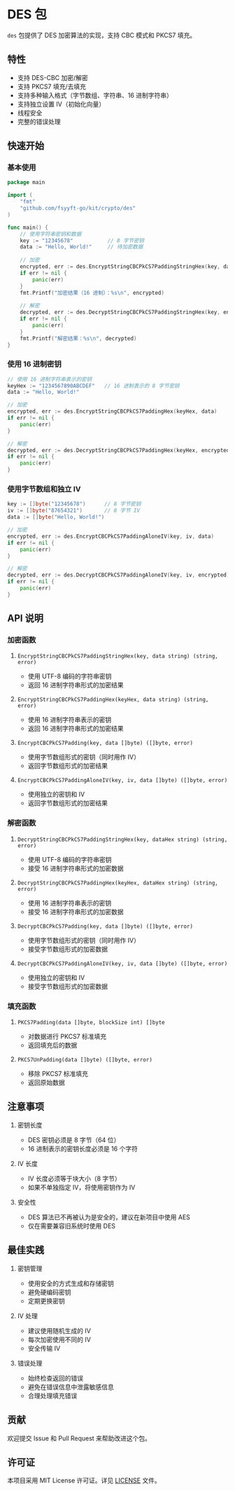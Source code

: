 # DES 包

`des` 包提供了 DES 加密算法的实现，支持 CBC 模式和 PKCS7 填充。

## 特性

- 支持 DES-CBC 加密/解密
- 支持 PKCS7 填充/去填充
- 支持多种输入格式（字节数组、字符串、16 进制字符串）
- 支持独立设置 IV（初始化向量）
- 线程安全
- 完整的错误处理

## 快速开始

### 基本使用

```go
package main

import (
    "fmt"
    "github.com/fsyyft-go/kit/crypto/des"
)

func main() {
    // 使用字符串密钥和数据
    key := "12345678"           // 8 字节密钥
    data := "Hello, World!"     // 待加密数据
    
    // 加密
    encrypted, err := des.EncryptStringCBCPkCS7PaddingStringHex(key, data)
    if err != nil {
        panic(err)
    }
    fmt.Printf("加密结果（16 进制）：%s\n", encrypted)
    
    // 解密
    decrypted, err := des.DecryptStringCBCPkCS7PaddingStringHex(key, encrypted)
    if err != nil {
        panic(err)
    }
    fmt.Printf("解密结果：%s\n", decrypted)
}
```

### 使用 16 进制密钥

```go
// 使用 16 进制字符串表示的密钥
keyHex := "1234567890ABCDEF"   // 16 进制表示的 8 字节密钥
data := "Hello, World!"

// 加密
encrypted, err := des.EncryptStringCBCPkCS7PaddingHex(keyHex, data)
if err != nil {
    panic(err)
}

// 解密
decrypted, err := des.DecryptStringCBCPkCS7PaddingHex(keyHex, encrypted)
if err != nil {
    panic(err)
}
```

### 使用字节数组和独立 IV

```go
key := []byte("12345678")      // 8 字节密钥
iv := []byte("87654321")       // 8 字节 IV
data := []byte("Hello, World!")

// 加密
encrypted, err := des.EncryptCBCPkCS7PaddingAloneIV(key, iv, data)
if err != nil {
    panic(err)
}

// 解密
decrypted, err := des.DecryptCBCPkCS7PaddingAloneIV(key, iv, encrypted)
if err != nil {
    panic(err)
}
```

## API 说明

### 加密函数

1. `EncryptStringCBCPkCS7PaddingStringHex(key, data string) (string, error)`
   - 使用 UTF-8 编码的字符串密钥
   - 返回 16 进制字符串形式的加密结果

2. `EncryptStringCBCPkCS7PaddingHex(keyHex, data string) (string, error)`
   - 使用 16 进制字符串表示的密钥
   - 返回 16 进制字符串形式的加密结果

3. `EncryptCBCPkCS7Padding(key, data []byte) ([]byte, error)`
   - 使用字节数组形式的密钥（同时用作 IV）
   - 返回字节数组形式的加密结果

4. `EncryptCBCPkCS7PaddingAloneIV(key, iv, data []byte) ([]byte, error)`
   - 使用独立的密钥和 IV
   - 返回字节数组形式的加密结果

### 解密函数

1. `DecryptStringCBCPkCS7PaddingStringHex(key, dataHex string) (string, error)`
   - 使用 UTF-8 编码的字符串密钥
   - 接受 16 进制字符串形式的加密数据

2. `DecryptStringCBCPkCS7PaddingHex(keyHex, dataHex string) (string, error)`
   - 使用 16 进制字符串表示的密钥
   - 接受 16 进制字符串形式的加密数据

3. `DecryptCBCPkCS7Padding(key, data []byte) ([]byte, error)`
   - 使用字节数组形式的密钥（同时用作 IV）
   - 接受字节数组形式的加密数据

4. `DecryptCBCPkCS7PaddingAloneIV(key, iv, data []byte) ([]byte, error)`
   - 使用独立的密钥和 IV
   - 接受字节数组形式的加密数据

### 填充函数

1. `PKCS7Padding(data []byte, blockSize int) []byte`
   - 对数据进行 PKCS7 标准填充
   - 返回填充后的数据

2. `PKCS7UnPadding(data []byte) ([]byte, error)`
   - 移除 PKCS7 标准填充
   - 返回原始数据

## 注意事项

1. 密钥长度
   - DES 密钥必须是 8 字节（64 位）
   - 16 进制表示的密钥长度必须是 16 个字符

2. IV 长度
   - IV 长度必须等于块大小（8 字节）
   - 如果不单独指定 IV，将使用密钥作为 IV

3. 安全性
   - DES 算法已不再被认为是安全的，建议在新项目中使用 AES
   - 仅在需要兼容旧系统时使用 DES

## 最佳实践

1. 密钥管理
   - 使用安全的方式生成和存储密钥
   - 避免硬编码密钥
   - 定期更换密钥

2. IV 处理
   - 建议使用随机生成的 IV
   - 每次加密使用不同的 IV
   - 安全传输 IV

3. 错误处理
   - 始终检查返回的错误
   - 避免在错误信息中泄露敏感信息
   - 合理处理填充错误

## 贡献

欢迎提交 Issue 和 Pull Request 来帮助改进这个包。

## 许可证

本项目采用 MIT License 许可证。详见 [LICENSE](../../LICENSE) 文件。 